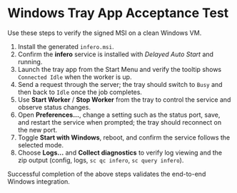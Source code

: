 # Windows Tray App Acceptance Test

Use these steps to verify the signed MSI on a clean Windows VM.

1. Install the generated `infero.msi`.
2. Confirm the **infero** service is installed with *Delayed Auto Start* and running.
3. Launch the tray app from the Start Menu and verify the tooltip shows `Connected Idle` when the worker is up.
4. Send a request through the server; the tray should switch to `Busy` and then back to `Idle` once the job completes.
5. Use **Start Worker** / **Stop Worker** from the tray to control the service and observe status changes.
6. Open **Preferences...**, change a setting such as the status port, save, and restart the service when prompted; the tray should reconnect on the new port.
7. Toggle **Start with Windows**, reboot, and confirm the service follows the selected mode.
8. Choose **Logs...** and **Collect diagnostics** to verify log viewing and the zip output (config, logs, `sc qc infero`, `sc query infero`).

Successful completion of the above steps validates the end-to-end Windows integration.
